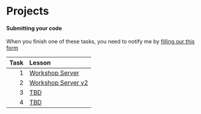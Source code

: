 # Projects

#### Submitting your code

When you finish one of these tasks, you need to notify me by [filling our this form](https://forms.gle/Wymwd7ZoTvMs3vYL7)

| Task | Lesson                                             |
| ---: | :------------------------------------------------- |
|    1 | [Workshop Server](workshop-server/README.md)       |
|    2 | [Workshop Server v2](workshop-server-v2/README.md) |
|    3 | [TBD]()                                            |
|    4 | [TBD]()                                            |



